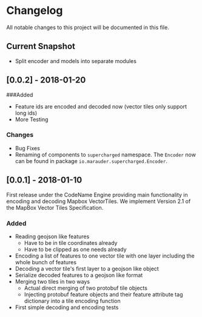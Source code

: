 # Changelog
All notable changes to this project will be documented in this file.

## Current Snapshot

* Split encoder and models into separate modules

## [0.0.2] - 2018-01-20

###Added 

* Feature ids are encoded and decoded now (vector tiles only support long ids)
* More Testing

### Changes

* Bug Fixes
* Renaming of components to `supercharged` namespace. The `Encoder` now can be found in package `io.marauder.supercharged.Encoder`.

## [0.0.1] - 2018-01-10

First release under the CodeName Engine providing main functionality in encoding and decoding Mapbox VectorTiles.
We implement Version 2.1 of the MapBox Vector Tiles Specification.

### Added

* Reading geojson like features
    * Have to be in tile coordinates already
    * Have to be clipped as one needs already
* Encoding a list of features to one vector tile with one layer including the whole bunch of features
* Decoding a vector tile's first layer to a geojson like object
* Serialize decoded features to a geojson like format
* Merging two tiles in two ways
    * Actual direct merging of two protobuf tile objects
    * Injecting protobuf feature objects and their feature attribute tag dictionary into a tile encoding function
* First simple decoding and encoding tests